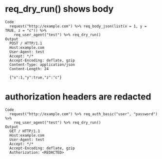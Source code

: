 # req_dry_run() shows body

    Code
      request("http://example.com") %>% req_body_json(list(x = 1, y = TRUE, z = "c")) %>%
        req_user_agent("test") %>% req_dry_run()
    Output
      POST / HTTP/1.1
      Host:example.com
      User-Agent: test
      Accept: */*
      Accept-Encoding: deflate, gzip
      Content-Type: application/json
      Content-Length: 24
      
      {"x":1,"y":true,"z":"c"}

# authorization headers are redacted

    Code
      request("http://example.com") %>% req_auth_basic("user", "password") %>%
        req_user_agent("test") %>% req_dry_run()
    Output
      GET / HTTP/1.1
      Host:example.com
      User-Agent: test
      Accept: */*
      Accept-Encoding: deflate, gzip
      Authorization: <REDACTED>
      

